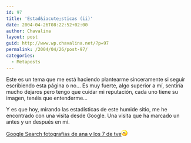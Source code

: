 ```yaml
---
id: 97
title: 'Estad&iacute;sticas (ii)'
date: 2004-04-26T08:22:52+02:00
author: Chavalina
layout: post
guid: http://www.wp.chavalina.net/?p=97
permalink: /2004/04/26/post-97/
categories:
  - Metaposts
---
```

Este es un tema que me est&aacute; haciendo plantearme sinceramente si seguir escribiendo esta p&aacute;gina o no&#8230; Es muy fuerte, algo superior a m&iacute;, sentir&iacute;a mucho dejaros pero tengo que cuidar mi reputaci&oacute;n, cada uno tiene su imagen, ten&eacute;is que entenderme&#8230;

Y es que hoy, mirando las estad&iacute;sticas de este humide sitio, me he encontrado con una visita desde Google. Una visita que ha marcado un antes y un despu&eacute;s en m&iacute;.

<a href="http://www.google.es/search?q=fotograf%C3%ADas+de+ana+y+los+7+de+tve&#038;ie=UTF-8&#038;oe=UTF-8&#038;hl=es&#038;btnG=B%C3%BAsqueda+en+Google&#038;meta=" target="_blank">Google Search fotograf&iacute;as de ana y los 7 de tve</a>![asqueado](/imagenes/emoticonos/asqueado.gif)